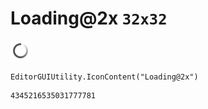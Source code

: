 # Loading@2x `32x32`
<img src="/img/Loading@2x.png" width=32 height=32>

``` CSharp
EditorGUIUtility.IconContent("Loading@2x")
```
```
4345216535031777781
```

